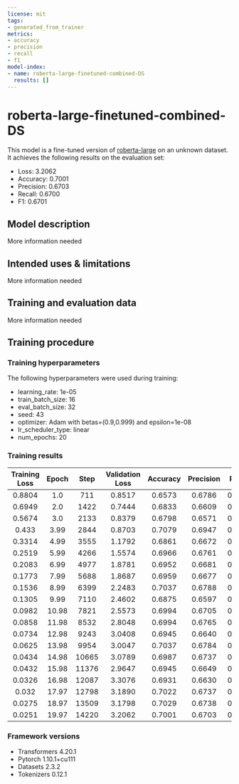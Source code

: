 ```yaml
---
license: mit
tags:
- generated_from_trainer
metrics:
- accuracy
- precision
- recall
- f1
model-index:
- name: roberta-large-finetuned-combined-DS
  results: []
---
```


<!-- This model card has been generated automatically according to the information the Trainer had access to. You
should probably proofread and complete it, then remove this comment. -->

# roberta-large-finetuned-combined-DS

This model is a fine-tuned version of [roberta-large](https://huggingface.co/roberta-large) on an unknown dataset.
It achieves the following results on the evaluation set:
- Loss: 3.2062
- Accuracy: 0.7001
- Precision: 0.6703
- Recall: 0.6700
- F1: 0.6701

## Model description

More information needed

## Intended uses & limitations

More information needed

## Training and evaluation data

More information needed

## Training procedure

### Training hyperparameters

The following hyperparameters were used during training:
- learning_rate: 1e-05
- train_batch_size: 16
- eval_batch_size: 32
- seed: 43
- optimizer: Adam with betas=(0.9,0.999) and epsilon=1e-08
- lr_scheduler_type: linear
- num_epochs: 20

### Training results

| Training Loss | Epoch | Step  | Validation Loss | Accuracy | Precision | Recall | F1     |
|:-------------:|:-----:|:-----:|:---------------:|:--------:|:---------:|:------:|:------:|
| 0.8804        | 1.0   | 711   | 0.8517          | 0.6573   | 0.6786    | 0.6253 | 0.6231 |
| 0.6949        | 2.0   | 1422  | 0.7444          | 0.6833   | 0.6609    | 0.6647 | 0.6604 |
| 0.5674        | 3.0   | 2133  | 0.8379          | 0.6798   | 0.6571    | 0.6659 | 0.6575 |
| 0.433         | 3.99  | 2844  | 0.8703          | 0.7079   | 0.6947    | 0.6801 | 0.6809 |
| 0.3314        | 4.99  | 3555  | 1.1792          | 0.6861   | 0.6672    | 0.6558 | 0.6569 |
| 0.2519        | 5.99  | 4266  | 1.5574          | 0.6966   | 0.6761    | 0.6639 | 0.6662 |
| 0.2083        | 6.99  | 4977  | 1.8781          | 0.6952   | 0.6681    | 0.6592 | 0.6619 |
| 0.1773        | 7.99  | 5688  | 1.8687          | 0.6959   | 0.6677    | 0.6748 | 0.6675 |
| 0.1536        | 8.99  | 6399  | 2.2483          | 0.7037   | 0.6788    | 0.6674 | 0.6694 |
| 0.1305        | 9.99  | 7110  | 2.4602          | 0.6875   | 0.6597    | 0.6681 | 0.6612 |
| 0.0982        | 10.98 | 7821  | 2.5573          | 0.6994   | 0.6705    | 0.6728 | 0.6709 |
| 0.0858        | 11.98 | 8532  | 2.8048          | 0.6994   | 0.6765    | 0.6730 | 0.6737 |
| 0.0734        | 12.98 | 9243  | 3.0408          | 0.6945   | 0.6640    | 0.6628 | 0.6626 |
| 0.0625        | 13.98 | 9954  | 3.0047          | 0.7037   | 0.6784    | 0.6757 | 0.6764 |
| 0.0434        | 14.98 | 10665 | 3.0789          | 0.6987   | 0.6737    | 0.6669 | 0.6691 |
| 0.0432        | 15.98 | 11376 | 2.9647          | 0.6945   | 0.6649    | 0.6684 | 0.6663 |
| 0.0326        | 16.98 | 12087 | 3.3076          | 0.6931   | 0.6630    | 0.6563 | 0.6583 |
| 0.032         | 17.97 | 12798 | 3.1890          | 0.7022   | 0.6737    | 0.6702 | 0.6717 |
| 0.0275        | 18.97 | 13509 | 3.1798          | 0.7029   | 0.6738    | 0.6750 | 0.6744 |
| 0.0251        | 19.97 | 14220 | 3.2062          | 0.7001   | 0.6703    | 0.6700 | 0.6701 |


### Framework versions

- Transformers 4.20.1
- Pytorch 1.10.1+cu111
- Datasets 2.3.2
- Tokenizers 0.12.1
